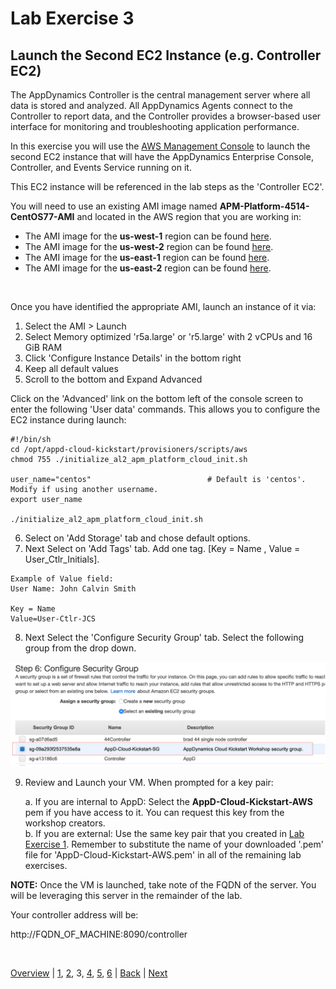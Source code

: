 # Lab Exercise 3
## Launch the Second EC2 Instance (e.g. Controller EC2)

The AppDynamics Controller is the central management server where all data is stored and analyzed. All AppDynamics Agents connect to the Controller to report data, and the Controller provides a browser-based user interface for monitoring and troubleshooting application performance.

In this exercise you will use the [AWS Management Console](https://aws.amazon.com/console/) to launch the second EC2 instance that will have the AppDynamics Enterprise Console, Controller, and Events Service running on it.

This EC2 instance will be referenced in the lab steps as the 'Controller EC2'.

You will need to use an existing AMI image named **APM-Platform-4514-CentOS77-AMI** and located in the AWS region that you are working in:

- The AMI image for the **us-west-1** region can be found [here](https://us-west-1.console.aws.amazon.com/ec2/v2/home?region=us-west-1#Images:sort=tag:Name).
- The AMI image for the **us-west-2** region can be found [here](https://us-west-2.console.aws.amazon.com/ec2/v2/home?region=us-west-2#Images:sort=tag:Name).
- The AMI image for the **us-east-1** region can be found [here](https://us-east-1.console.aws.amazon.com/ec2/v2/home?region=us-east-1#Images:sort=tag:Name).
- The AMI image for the **us-east-2** region can be found [here](https://us-east-2.console.aws.amazon.com/ec2/v2/home?region=us-east-2#Images:sort=tag:Name).

<br>

Once you have identified the appropriate AMI, launch an instance of it via:

  1. Select the AMI > Launch
  2. Select Memory optimized 'r5a.large' or 'r5.large' with 2 vCPUs and 16 GiB RAM
  3. Click 'Configure Instance Details' in the bottom right
  4. Keep all default values
  5. Scroll to the bottom and Expand Advanced

Click on the 'Advanced' link on the bottom left of the console screen to enter the following 'User data' commands.
This allows you to configure the EC2 instance during launch:

```
#!/bin/sh
cd /opt/appd-cloud-kickstart/provisioners/scripts/aws
chmod 755 ./initialize_al2_apm_platform_cloud_init.sh

user_name="centos"                          # Default is 'centos'. Modify if using another username.
export user_name

./initialize_al2_apm_platform_cloud_init.sh
```

  6. Select on 'Add Storage' tab and chose default options.
  7. Next Select on 'Add Tags' tab. Add one tag. [Key = Name , Value = User_Ctlr_Initials].

    Example of Value field:
    User Name: John Calvin Smith
    
    Key = Name
    Value=User-Ctlr-JCS

  8. Next Select the 'Configure Security Group' tab. Select the following group from the drop down.

![Security Group](./images/security-group-01.png)

  9. Review and Launch your VM. When prompted for a key pair:  

     a. If you are internal to AppD: Select the **AppD-Cloud-Kickstart-AWS** pem if you have access to it. You can request this key from the workshop creators.  
     b. If you are external: Use the same key pair that you created in [Lab Exercise 1](lab-exercise-01.md). Remember to substitute the name of your downloaded '.pem' file for 'AppD-Cloud-Kickstart-AWS.pem' in all of the remaining lab exercises.

**NOTE:** Once the VM is launched, take note of the FQDN of the server. You will be leveraging this server in the remainder of the lab.

Your controller address will be:

http://FQDN_OF_MACHINE:8090/controller

<br>

[Overview](aws-eks-monitoring.md) | [1](lab-exercise-01.md), [2](lab-exercise-02.md), 3, [4](lab-exercise-04.md), [5](lab-exercise-05.md), [6](lab-exercise-06.md) | [Back](lab-exercise-02.md) | [Next](lab-exercise-04.md)
